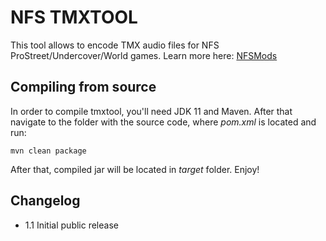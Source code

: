 # NFS TMXTOOL

This tool allows to encode TMX audio files for NFS ProStreet/Undercover/World games. Learn more here: [NFSMods](https://nfsmods.xyz/mod/4999)

## Compiling from source

In order to compile tmxtool, you'll need JDK 11 and Maven. After that navigate to the folder with the source code, where _pom.xml_ is located and run:
```
mvn clean package
```
After that, compiled jar will be located in _target_ folder. Enjoy!

## Changelog

- 1.1 Initial public release